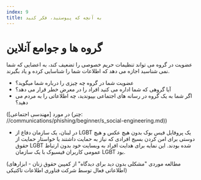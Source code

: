 ```yaml
---
index: 9
title: به آنچه که پیوستید، فکر کنید
---
```

# گروه ها و جوامع آنلاین 

عضویت در گروه می تواند تنظیمات حریم خصوصی را تضعیف کند، به  اعضایی که شما نمی شناسید اجازه می دهد که اطلاعات شما را شناسایی کرده و یاد بگیرند.

* عضویت شما در گروه چه چیزی را درباره شما میگوید؟
* آیا گروهی که شما اداره می کنید افراد را در معرض خطر قرار می دهد؟
* اگر شما به یک گروه در رسانه های اجتماعی بپیوندید، چه اطلاعاتی را به مردم می دهید؟

(در مورد [مهندسی اجتماعی] (چتر: //communications/phishing/beginner/s_social-engineering.md))

* در لبنان، یک سازمان دفاع از LGBT یک پروفایل فیس بوک بدون هیچ عکس و هیچ دوستی برای امن کردن بسیج افرادی که نیاز به حمایت داشتند یا خواستار حمایت از حقوق LGBT شده بودند. این نمایه برای هدایت افراد به وبسایت خود بدون ارتباط عمومی کاربران فیسبوک با یک سازمان LGBT بود.

(مطالعه موردی "مشکلی بدون دید برای دیدگاه" از کمپین حقوق زنان - ابزارهای اطلاعاتی فعال توسط شرکت فناوری اطلاعات تاکتیکی)